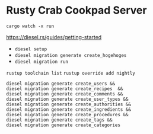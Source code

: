 # Rusty Crab Cookpad Server

`cargo watch -x run`

https://diesel.rs/guides/getting-started
- `diesel setup`
- `diesel migration generate create_hogehoges`
- `diesel migration run`

`rustup toolchain list`
`rustup override add nightly`


```
diesel migration generate create_users &&
diesel migration generate create_recipes  &&
diesel migration generate create_comments &&
diesel migration generate create_user_types &&
diesel migration generate create_authorities &&
diesel migration generate create_ingredients &&
diesel migration generate create_procedures &&
diesel migration generate create_tags &&
diesel migration generate create_categories

```